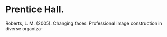 # Prentice Hall.

Roberts, L. M. (2005). Changing faces: Professional image construction in diverse organiza-